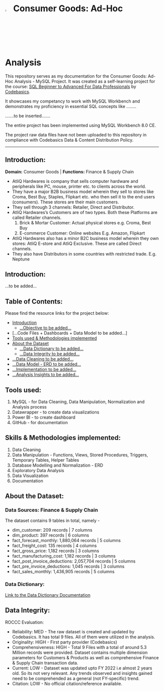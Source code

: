 # <img src="https://miro.medium.com/v2/resize:fit:1400/1*8bUjUiCWk0VhS8-lgAj0Og.png" width="4%" height="4%"> Consumer Goods: Ad-Hoc Analysis
This repository serves as my documentation for the Consumer Goods: Ad-Hoc Analysis - MySQL Project.
It was created as a self-learning project for the course: [SQL Beginner to Advanced For Data Professionals](https://codebasics.io/courses/sql-beginner-to-advanced-for-data-professionals) by [Codebasics](https://codebasics.io/).

It showcases my competancy to work with MySQL Workbench and demonstrates my proficiency in essential SQL concepts like ........

.......to be inserted.......

The entire project has been implemented using MySQL Workbench 8.0 CE.

The project raw data files have not been uploaded to this repository in compliance with Codebasics Data & Content Distribution Policy.

---

## Introduction:
**Domain:** Consumer Goods | **Functions:** Finance & Supply Chain

- AtliQ Hardwares is company that sells computer hardware and peripherals like PC, mouse, printer etc. to clients across the world.
- They have a major B2B business model wherein they sell to stores like Croma, Best Buy, Staples, Flipkart etc. who then sell it to the end users (consumers). These stores are their main customers.
- They sell through 3 channels: Retailer, Direct and Distributor.
- AtliQ Hardwares’s Customers are of two types. Both these Platforms are called Retailer channels.
  1. Brick & Mortar Customer: Actual physical stores e.g. Croma, Best Buy
  2. E-commerce Customer: Online websites E.g. Amazon, Flipkart
- AtliQ Hardwares also has a minor B2C business model wherein they own stores: AtliQ E-store and AtliQ Exclusive. These are called Direct channels.
- They also have Distributors in some countries with restricted trade. E.g. Neptune

## Introduction:
...to be added...

## Table of Contents:
Please find the resource links for the project below:
- [Introduction](#introduction)
  - [...Objective to be added...]()
- [...Code Files + Dashboards + Data Model to be added...]
- [Tools used & Methodologies implemented](#tools-used)
- [About the Dataset](#about-the-dataset)
  - [...Data Dictionary to be added...]()
  - [...Data Integrity to be added...]()
- [...Data Cleaning to be added...]()
- [...Data Model - ERD to be added...]()
- [...Implementation to be added...]()
- [...Analysis Insights to be added...]()

## Tools used:
1. MySQL - for Data Cleaning, Data Manipulation, Normalization and Analysis process
2. Datawrapper - to create data visualizations
3. Power BI - to create dashboard
4. GitHub - for documentation

## Skills & Methodologies implemented:
1. Data Cleaning
2. Data Manipulation - Functions, Views, Stored Procedures, Triggers, Temporary Tables, Helper Tables
3. Database Modelling and Normalization - ERD
4. Exploratory Data Analysis
5. Data Visualization
6. Documentation

## About the Dataset:
### Data Sources: Finance & Supply Chain
The dataset contains 9 tables in total, namely -
- dim_customer: 209 records | 7 columns
- dim_product: 397 records | 6 columns
- fact_forecast_monthly: 1,880,064 records | 5 columns
- fact_freight_cost: 135 records | 4 columns
- fact_gross_price: 1,182 records | 3 columns
- fact_manufacturing_cost: 1,182 records | 3 columns
- fact_post_invoice_deductions: 2,057,704 records | 5 columns
- fact_pre_invoice_deductions: 1,045 records | 3 columns
- fact_sales_monthly: 1,436,905 records | 5 columns

### Data Dictionary:
[Link to the Data Dictionary Documentation](https://github.com/5ifar/Consumer_Goods_Ad-Hoc_Analysis/blob/main/Data%20Model/Data%20Dictionary.md)

## Data Integrity:
ROCCC Evaluation:
- Reliability: MED - The raw dataset is created and updated by Codebasics. It has total 9 files. All of them were utilized in the analysis.
- Originality: HIGH - First party provider (Codebasics)
- Comprehensiveness: HIGH - Total 9 Files with a total of around 5.3 Million records were provided. Dataset contains multiple dimension parameters for Customers & Products as well as comprehensive Finance & Supply Chain transaction data.
- Current: LOW - Dataset was updated upto FY 2022 i.e almost 2 years old. So its not very relevant. Any trends observed and insights gained need to be comprehended as a general (not FY-specific) trend.
- Citation: LOW - No official citation/reference available.
